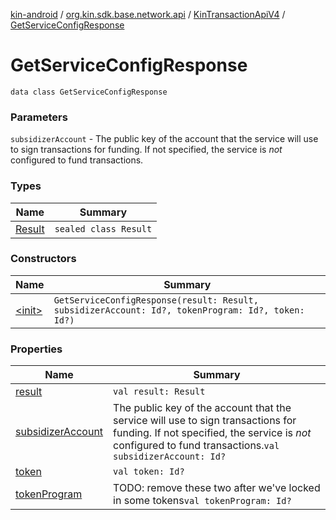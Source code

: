 [kin-android](../../../index.md) / [org.kin.sdk.base.network.api](../../index.md) / [KinTransactionApiV4](../index.md) / [GetServiceConfigResponse](./index.md)

# GetServiceConfigResponse

`data class GetServiceConfigResponse`

### Parameters

`subsidizerAccount` - The public key of the account that the service will use to sign transactions for funding.
    If not specified, the service is *not* configured to fund transactions.

### Types

| Name | Summary |
|---|---|
| [Result](-result/index.md) | `sealed class Result` |

### Constructors

| Name | Summary |
|---|---|
| [&lt;init&gt;](-init-.md) | `GetServiceConfigResponse(result: Result, subsidizerAccount: Id?, tokenProgram: Id?, token: Id?)` |

### Properties

| Name | Summary |
|---|---|
| [result](result.md) | `val result: Result` |
| [subsidizerAccount](subsidizer-account.md) | The public key of the account that the service will use to sign transactions for funding.     If not specified, the service is *not* configured to fund transactions.`val subsidizerAccount: Id?` |
| [token](token.md) | `val token: Id?` |
| [tokenProgram](token-program.md) | TODO: remove these two after we've locked in some tokens`val tokenProgram: Id?` |
